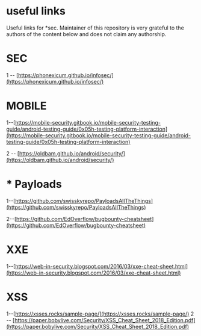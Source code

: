 # useful links
Useful links for *sec. Maintainer of this repository is very grateful to the authors of the content below and does not claim any authorship.

# SEC
1 -- [https://phonexicum.github.io/infosec/](https://phonexicum.github.io/infosec/)

# MOBILE
1--[https://mobile-security.gitbook.io/mobile-security-testing-guide/android-testing-guide/0x05h-testing-platform-interaction](https://mobile-security.gitbook.io/mobile-security-testing-guide/android-testing-guide/0x05h-testing-platform-interaction)


2 -- [https://oldbam.github.io/android/security/](https://oldbam.github.io/android/security/)

# * Payloads

1--[https://github.com/swisskyrepo/PayloadsAllTheThings](https://github.com/swisskyrepo/PayloadsAllTheThings)

2--[https://github.com/EdOverflow/bugbounty-cheatsheet](https://github.com/EdOverflow/bugbounty-cheatsheet)

# XXE
1--[https://web-in-security.blogspot.com/2016/03/xxe-cheat-sheet.html](https://web-in-security.blogspot.com/2016/03/xxe-cheat-sheet.html)

# XSS
1--[https://xsses.rocks/sample-page/](https://xsses.rocks/sample-page/)
2 -- [https://paper.bobylive.com/Security/XSS_Cheat_Sheet_2018_Edition.pdf](https://paper.bobylive.com/Security/XSS_Cheat_Sheet_2018_Edition.pdf)
